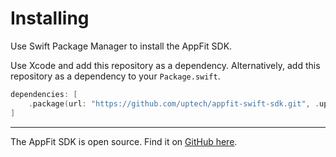 # Installing

Use Swift Package Manager to install the AppFit SDK.

Use Xcode and add this repository as a dependency.
Alternatively, add this repository as a dependency to your `Package.swift`.

```swift
dependencies: [
    .package(url: "https://github.com/uptech/appfit-swift-sdk.git", .upToNextMajor(from: "1.0.0"))
]
```

---

The AppFit SDK is open source. Find it on [GitHub here](https://github.com/uptech/appfit-swift-sdk).
